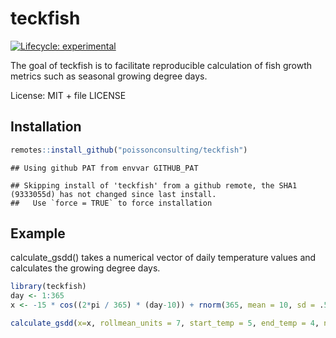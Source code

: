 
<!-- README.md is generated from README.Rmd. Please edit that file -->

# teckfish

<!-- badges: start -->

[![Lifecycle:
experimental](https://img.shields.io/badge/lifecycle-experimental-orange.svg)](https://lifecycle.r-lib.org/articles/stages.html#experimental)
<!-- badges: end -->

The goal of teckfish is to facilitate reproducible calculation of fish
growth metrics such as seasonal growing degree days.

License: MIT + file LICENSE

## Installation

``` r
remotes::install_github("poissonconsulting/teckfish")
```

    ## Using github PAT from envvar GITHUB_PAT

    ## Skipping install of 'teckfish' from a github remote, the SHA1 (9333055d) has not changed since last install.
    ##   Use `force = TRUE` to force installation

## Example

calculate_gsdd() takes a numerical vector of daily temperature values
and calculates the growing degree days.

``` r
library(teckfish)
day <- 1:365
x <- -15 * cos((2*pi / 365) * (day-10)) + rnorm(365, mean = 10, sd = .5)

calculate_gsdd(x=x, rollmean_units = 7, start_temp = 5, end_temp = 4, n_consecutive = 5)
```
